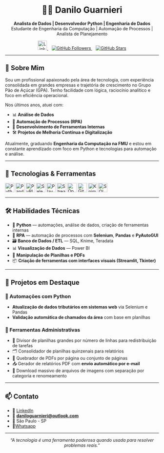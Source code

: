 <h1 align="center">👨‍💻 Danilo Guarnieri</h1>

<p align="center">
  <b>Analista de Dados | Desenvolvedor Python | Engenharia de Dados</b><br>
  Estudante de Engenharia da Computação | Automação de Processos | Analista de Planejamento
</p>

<p align="center">
  <a href="https://www.linkedin.com/in/danilo-guarnieri-de-menezes-22965a144/">
    <img alt="LinkedIn" width="30" src="https://cdn.jsdelivr.net/gh/devicons/devicon@latest/icons/linkedin/linkedin-original.svg"/>
  </a>
  &nbsp;&nbsp;
  <a href="https://github.com/DanGuarnieri?tab=followers">
    <img alt="GitHub Followers" src="https://custom-icon-badges.demolab.com/github/followers/DanGuarnieri?color=236ad3&style=for-the-badge&labelColor=1155ba&logo=github&logoColor=white"/>
  </a>
  &nbsp;&nbsp;
  <a href="https://github.com/DanGuarnieri?tab=repositories&sort=stargazers">
    <img alt="GitHub Stars" src="https://custom-icon-badges.demolab.com/github/stars/DanGuarnieri?color=55960c&style=for-the-badge&labelColor=488207&logo=star"/>
  </a>
</p>

---

## 🧠 Sobre Mim

Sou um profissional apaixonado pela área de tecnologia, com experiência consolidada em grandes empresas e trajetória de crescimento no Grupo Pão de Açúcar (GPA). Tenho facilidade com lógica, raciocínio analítico e foco em eficiência operacional.

Nos últimos anos, atuei com:
- 📊 **Análise de Dados**
- 🤖 **Automação de Processos (RPA)**
- 🧩 **Desenvolvimento de Ferramentas Internas**
- 🛠️ **Projetos de Melhoria Contínua e Digitalização**

Atualmente, graduando **Engenharia da Computação na FMU** e estou em constante aprendizado com foco em Python e tecnologias para automação e análise.

---

## 🚀 Tecnologias & Ferramentas

<p align="left">
  <img title="Python" width="30" src="https://cdn.jsdelivr.net/gh/devicons/devicon@latest/icons/python/python-original-wordmark.svg"/>
  <img title="Pandas" width="30" src="https://cdn.jsdelivr.net/gh/devicons/devicon@latest/icons/pandas/pandas-original-wordmark.svg"/>
  <img title="PyPI" width="30" src="https://cdn.jsdelivr.net/gh/devicons/devicon@latest/icons/pypi/pypi-original-wordmark.svg"/>
  <img title="Selenium" width="30" src="https://cdn.jsdelivr.net/gh/devicons/devicon@latest/icons/selenium/selenium-original.svg"/>
  <img title="Playwright" width="30" src="https://cdn.jsdelivr.net/gh/devicons/devicon@latest/icons/playwright/playwright-original.svg"/>
  <img title="Streamlit" width="30" src="https://cdn.jsdelivr.net/gh/devicons/devicon@latest/icons/streamlit/streamlit-original-wordmark.svg"/>
  <img title="OpenCV" width="30" src="https://cdn.jsdelivr.net/gh/devicons/devicon@latest/icons/opencv/opencv-original.svg"/>
  <img title="Git" width="30" src="https://cdn.jsdelivr.net/gh/devicons/devicon@latest/icons/git/git-original.svg"/>
  <img title="Knime" width="30" src="https://cdn.simpleicons.org/knime/F6C915"/>
  <img title="SQL" width="30" src="https://cdn.jsdelivr.net/gh/devicons/devicon@latest/icons/mysql/mysql-original-wordmark.svg"/>
</p>

---

## 🛠️ Habilidades Técnicas

- 🐍 **Python** — automações, análise de dados, criação de ferramentas internas  
- 🧾 **RPA** — automação de processos com **Selenium**, **Pandas** e **PyAutoGUI**  
- 🗃️ **Banco de Dados / ETL** — SQL, Knime, Teradata  
- 📊 **Visualização de Dados** — Power BI  
- 📁 **Manipulação de Planilhas e PDFs**  
- 📦 **Criação de ferramentas com interfaces visuais (Streamlit, Tkinter)**  

---

## 📌 Projetos em Destaque

### 🔄 Automações com Python
- **Atualização de dados tributários em sistemas web** via Selenium e Pandas  
- **Validação automática de chamados da área** com base em planilhas


### 🧰 Ferramentas Administrativas
- 🧾 Divisor de planilhas grandes por número de linhas para redistribuição de tarefas  
- 🗂️ Consolidador de planilhas quinzenais para relatórios  
- 📄 Quebrador de PDFs por página ou conjunto de páginas  
- 📤 Gerador de relatórios PDF com **envio automático por e-mail**
- 📸 Download massivo de arquivos de imagens com separação por categoria e renomeamento

---

## 📫 Contato

- 💼 [LinkedIn](https://www.linkedin.com/in/danilo-guarnieri-de-menezes-22965a144/)
- 📧 **daniloguarnieri@outlook.com**
- 📍 São Paulo - SP
- 📱[Whatsapp](https://wa.me/5511989478431)

---

<p align="center">
  <i>“A tecnologia é uma ferramenta poderosa quando usada para resolver problemas reais.”</i>
</p>

